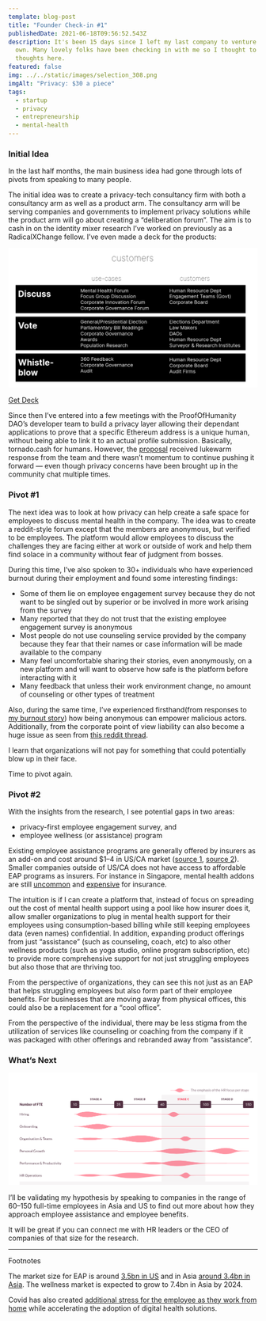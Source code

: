 ```yaml
---
template: blog-post
title: "Founder Check-in #1"
publishedDate: 2021-06-18T09:56:52.543Z
description: It's been 15 days since I left my last company to venture out on my
  own. Many lovely folks have been checking in with me so I thought to gather my
  thoughts here.
featured: false
img: ../../static/images/selection_308.png
imgAlt: "Privacy: $30 a piece"
tags:
  - startup
  - privacy
  - entrepreneurship
  - mental-health
---
```

### Initial Idea

In the last half months, the main business idea had gone through lots of pivots from speaking to many people.

The initial idea was to create a privacy-tech consultancy firm with both a consultancy arm as well as a product arm. The consultancy arm will be serving companies and governments to implement privacy solutions while the product arm will go about creating a “deliberation forum”. The aim is to cash in on the identity mixer research I’ve worked on previously as a RadicalXChange fellow. I’ve even made a deck for the products:

![](../../static/images/veilos-deck-first-draft.png)

[Get Deck](https://docs.google.com/presentation/d/1svE4UqOW_qEbfvnA1FDLVUja-vQeBcFqIY3VGbTf43Y/edit?usp=sharing)

Since then I’ve entered into a few meetings with the ProofOfHumanity DAO’s developer team to build a privacy layer allowing their dependant applications to prove that a specific Ethereum address is a unique human, without being able to link it to an actual profile submission. Basically, tornado.cash for humans. However, the [proposal](https://gov.proofofhumanity.id/t/hip-15-privacy-layer-to-unlink-public-profile-from-address-while-providing-sybil-resistance-list-of-humans/724) received lukewarm response from the team and there wasn’t momentum to continue pushing it forward — even though privacy concerns have been brought up in the community chat multiple times.

### Pivot #1

The next idea was to look at how privacy can help create a safe space for employees to discuss mental health in the company. The idea was to create a reddit-style forum except that the members are anonymous, but verified to be employees. The platform would allow employees to discuss the challenges they are facing either at work or outside of work and help them find solace in a community without fear of judgment from bosses.

During this time, I’ve also spoken to 30+ individuals who have experienced burnout during their employment and found some interesting findings:

* Some of them lie on employee engagement survey because they do not want to be singled out by superior or be involved in more work arising from the survey
* Many reported that they do not trust that the existing employee engagement survey is anonymous
* Most people do not use counseling service provided by the company because they fear that their names or case information will be made available to the company
* Many feel uncomfortable sharing their stories, even anonymously, on a new platform and will want to observe how safe is the platform before interacting with it
* Many feedback that unless their work environment change, no amount of counseling or other types of treatment

Also, during the same time, I’ve experienced firsthand(from responses to [my burnout story](https://geek.sg/blog/im-29-burned-out-and-leaving-my-job%E2%80%8A-%E2%80%8Aheres-my%C2%A0story)) how being anonymous can empower malicious actors. Additionally, from the corporate point of view liability can also become a huge issue as seen from [this reddit thread](https://www.reddit.com/r/humanresources/comments/mqic5q/ca_seeking_feedback_on_a_tool_cypherchat_that/).

I learn that organizations will not pay for something that could potentially blow up in their face.

Time to pivot again.

### Pivot #2

With the insights from the research, I see potential gaps in two areas:

* privacy-first employee engagement survey, and
* employee wellness (or assistance) program

Existing employee assistance programs are generally offered by insurers as an add-on and cost around $1–4 in US/CA market ([source 1](https://www.reddit.com/r/humanresources/comments/nzh6vx/question_about_employee_assitance_program_eap/), [source 2](https://webcache.googleusercontent.com/search?q=cache:JxMS68NPH1UJ:https://go.boarddocs.com/mabe/hcpssmd/Board.nsf/files/BPTPW9658462/%24file/05%252028%25202020%2520Bids%2520and%2520Contracts%2520BR.pdf+&cd=6&hl=en&ct=clnk&gl=sg)). Smaller companies outside of US/CA does not have access to affordable EAP programs as insurers. For instance in Singapore, mental health addons are still [uncommon](https://www.todayonline.com/commentary/making-mental-healthcare-more-affordable-singaporeans) and [expensive](https://www.channelnewsasia.com/news/singapore/employee-workplace-mental-health-insurance-tripartite-advisory-13586244) for insurance.

The intuition is if I can create a platform that, instead of focus on spreading out the cost of mental health support using a pool like how insurer does it, allow smaller organizations to plug in mental health support for their employees using consumption-based billing while still keeping employees data (even names) confidential. In addition, expanding product offerings from just “assistance” (such as counseling, coach, etc) to also other wellness products (such as yoga studio, online program subscription, etc) to provide more comprehensive support for not just struggling employees but also those that are thriving too.

From the perspective of organizations, they can see this not just as an EAP that helps struggling employees but also form part of their employee benefits. For businesses that are moving away from physical offices, this could also be a replacement for a “cool office”.

From the perspective of the individual, there may be less stigma from the utilization of services like counseling or coaching from the company if it was packaged with other offerings and rebranded away from “assistance”.

### What’s Next

![](../../static/images/hr-tech-stages-adoption.png)

I’ll be validating my hypothesis by speaking to companies in the range of 60–150 full-time employees in Asia and US to find out more about how they approach employee assistance and employee benefits.

It will be great if you can connect me with HR leaders or the CEO of companies of that size for the research.

- - -

Footnotes

The market size for EAP is around [3.5bn in US](https://www.ibisworld.com/industry-statistics/market-size/employee-assistance-program-services-united-states/) and in Asia [around 3.4bn in Asia](https://hrmasia.com/asias-corporate-wellness-market-to-more-than-double-by-2024/). The wellness market is expected to grow to 7.4bn in Asia by 2024.

Covid has also created [additional stress for the employee as they work from home](https://www.mercer.com.sg/content/dam/mercer/attachments/asia-pacific/singapore/sg-2020-benefit-trends-in-asia-pacific.pdf) while accelerating the adoption of digital health solutions.